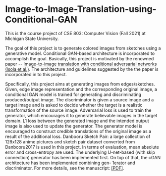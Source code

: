 # Image-to-Image-Translation-using-Conditional-GAN

This is the course project of CSE 803: Computer Vision (Fall 2021) at Michigan State University. 

The goal of this project is to generate colored images from
sketches using a generative model. Conditional GAN-based
architecture is incorporated to accomplish the goal. Basically, this project is motivated by the renowned paper -- [Image-to-image translation with conditional adversarial networks (Isola et al.)](https://openaccess.thecvf.com/content_cvpr_2017/papers/Isola_Image-To-Image_Translation_With_CVPR_2017_paper.pdf). The architecture and guidelines suggested by the the paper is incorporated in to this project.  
 
Specifically, this project aims at generating images from
edges/sketches. Given, edge image representation and
the corresponding original image, a conditional GAN model is
trained for generating and discriminating produced/output image. The discriminator is given a
source image and a target image and is asked to decide
whether the target is a realistic transformation of the source
image. Adversarial loss is used to train the generator,
which encourages it to generate believable images in
the target domain. L1 loss between the generated image
and the intended output image is also used to update the
generator. The generator model is encouraged to construct
credible translations of the original image as a result of the
additional loss. Danbooru Sketch Pair: a large collection of 128x128 anime pictures and sketch pair dataset converted from Danbooru2017 is used in this project. In terms of evaluation,
mean absolute error and cross-entropy are used. The underlying U-net-based (with skip connection)
generator has been implemented first. On top of that, the
cGAN architecture has been implemented combining gen-
1erator and discriminator. For more details, see the manuscript: [[PDF]]((http://galib19.github.io/files/ImageToImage_2021.pdf)).
